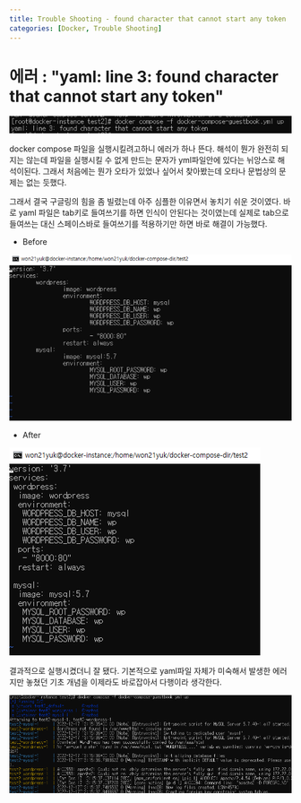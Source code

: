 ```yaml
---
title: Trouble Shooting - found character that cannot start any token
categories: [Docker, Trouble Shooting]
---
```

# 에러 : "yaml: line 3: found character that cannot start any token"

![docker-tr2-0](/images/docker-tr2-0.png)

docker compose 파일을 실행시킬려고하니 에러가 하나 뜬다. 해석이 뭔가 완전히 되지는 않는데 파일을 실행시킬 수 없게 만드는 문자가 yml파일안에 있다는 뉘앙스로 해석이된다. 그래서 처음에는 뭔가 오타가 있었나 싶어서 찾아봤는데 오타나 문법상의 문제는 없는 듯했다.

그래서 결국 구글링의 힘을 좀 빌렸는데 아주 심플한 이유면서 놓치기 쉬운 것이였다. 바로 yaml 파일은 tab키로 들여쓰기를 하면 인식이 안된다는 것이였는데 실제로 tab으로 들여쓰는 대신 스페이스바로 들여쓰기를 적용하기만 하면 바로 해결이 가능했다.

- Before

![docker-tr2-1](/images/docker-tr2-1.png)

- After

![docker-tr2-2](/images/docker-tr2-2.png)

결과적으로 실행시켰더니 잘 됐다. 기본적으로 yaml파일 자체가 미숙해서 발생한 에러지만 놓쳤던 기초 개념을 이제라도 바로잡아서 다행이라 생각한다.

![docker-tr2-3](/images/docker-tr2-3.png)
